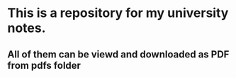 # This is a repository for my university notes.
## All of them can be viewd and downloaded as PDF from pdfs folder
